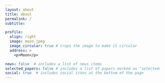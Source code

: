 ```yaml
---
layout: about
title: about
permalink: /
subtitle: 

profile:
  align: right
  image: moon.jpeg
  image_circular: true # crops the image to make it circular
  address: >
    <p>Moon</p>

news: false  # includes a list of news items
selected_papers: false # includes a list of papers marked as "selected={true}"
social: true  # includes social icons at the bottom of the page
---
```

